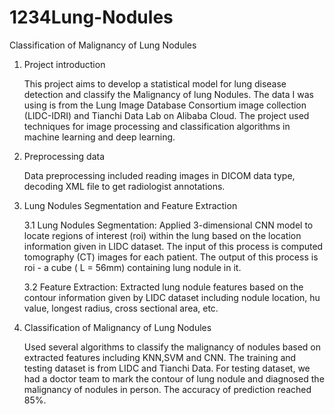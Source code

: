 # 1234Lung-Nodules

Classification of Malignancy of Lung Nodules

 1. Project introduction
 
	This project aims to develop a statistical model for lung disease detection and classify the Malignancy of lung Nodules. The data I was using is from the Lung Image Database Consortium image collection (LIDC-IDRI) and Tianchi Data Lab on Alibaba Cloud. The project used techniques for image processing and classification algorithms in machine learning and deep learning. 

2. Preprocessing data

	Data preprocessing included reading images in DICOM data type, decoding XML file to get radiologist annotations.

3. Lung Nodules Segmentation and Feature Extraction

	3.1 Lung Nodules Segmentation: Applied 3-dimensional CNN model to locate regions of interest (roi) within the lung based on the location information given in LIDC dataset. The input of this process is computed tomography (CT) images for each patient. The output of this process is roi - a cube (	L = 56mm) containing lung nodule in it.
	
	3.2  Feature Extraction: Extracted lung nodule features based on the contour information given by LIDC dataset including nodule location, hu value, longest radius, cross sectional area, etc.

4. Classification of Malignancy of Lung Nodules

	Used several algorithms to classify the malignancy of nodules based on extracted features including KNN,SVM and CNN. The    training and testing dataset is from LIDC and Tianchi Data. For testing dataset, we had a doctor team to mark the contour of lung nodule and diagnosed the  malignancy of nodules in person. The accuracy of prediction reached 85%.
